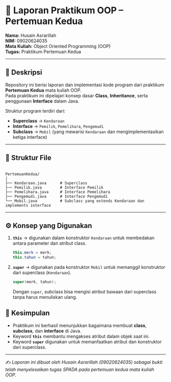 # 📘 Laporan Praktikum OOP – Pertemuan Kedua

**Nama:** Husain Asrarillah  
**NIM:** 09020624035  
**Mata Kuliah:** Object Oriented Programming (OOP)  
**Tugas:** Praktikum Pertemuan Kedua  

---

## 📌 Deskripsi
Repository ini berisi laporan dan implementasi kode program dari praktikum **Pertemuan Kedua** mata kuliah OOP.  
Pada praktikum ini dipelajari konsep dasar **Class**, **Inheritance**, serta penggunaan **Interface** dalam Java.  

Struktur program terdiri dari:
- **Superclass** → `Kendaraan`  
- **Interface** → `Pemilik`, `Pemelihara`, `Pengemudi`  
- **Subclass** → `Mobil` (yang mewarisi `Kendaraan` dan mengimplementasikan ketiga interface)  

---

## 📂 Struktur File
```

PertemuanKedua/
│
├── Kendaraan.java      # Superclass
├── Pemilik.java        # Interface Pemilik
├── Pemelihara.java     # Interface Pemelihara
├── Pengemudi.java      # Interface Pengemudi
└── Mobil.java          # Subclass yang extends Kendaraan dan implements interface

````

---

## ⚙️ Konsep yang Digunakan
1. **`this`** → digunakan dalam konstruktor `Kendaraan` untuk membedakan antara parameter dan atribut class.  
   ```java
   this.merk = merk;
   this.tahun = tahun;

2. **`super`** → digunakan pada konstruktor `Mobil` untuk memanggil konstruktor dari superclass (`Kendaraan`).

   ```java
   super(merk, tahun);
   ```

   Dengan `super`, subclass bisa mengisi atribut bawaan dari superclass tanpa harus menuliskan ulang.

## 📝 Kesimpulan

* Praktikum ini berhasil menunjukkan bagaimana membuat **class**, **subclass**, dan **interface** di Java.
* Keyword **`this`** membantu mengakses atribut dalam objek saat ini.
* Keyword **`super`** digunakan untuk memanfaatkan atribut dan konstruktor dari superclass.

---

✍️ *Laporan ini dibuat oleh Husain Asrarillah (09020624035) sebagai bukti telah menyelesaikan tugas SPADA pada pertemuan kedua mata kuliah OOP.*

```
